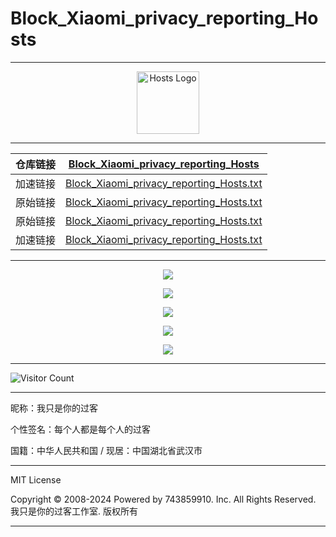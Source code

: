 # Block_Xiaomi_privacy_reporting_Hosts

---

<div align="center"><img src="https://raw.gitmirror.com/743859910/Block_Xiaomi_privacy_reporting_Hosts/master/img/logo.webp" alt="Hosts Logo" height="100"/></div>

---

| 仓库链接 | [Block_Xiaomi_privacy_reporting_Hosts](https://github.com/743859910/Block_Xiaomi_privacy_reporting_Hosts) |
| :------: | :----------------------------------------------------------: |
| 加速链接 | [Block_Xiaomi_privacy_reporting_Hosts.txt](https://raw.gitmirror.com/743859910/Block_Xiaomi_privacy_reporting_Hosts/master/Block_Xiaomi_privacy_reporting_Hosts.txt) |
| 原始链接 | [Block_Xiaomi_privacy_reporting_Hosts.txt](https://github.com/743859910/Block_Xiaomi_privacy_reporting_Hosts/blob/master/Block_Xiaomi_privacy_reporting_Hosts.txt) |
| 原始链接 | [Block_Xiaomi_privacy_reporting_Hosts.txt](https://raw.githubusercontent.com/743859910/Block_Xiaomi_privacy_reporting_Hosts/master/Block_Xiaomi_privacy_reporting_Hosts.txt) |
| 加速链接 | [Block_Xiaomi_privacy_reporting_Hosts.txt](https://raw.gitmirror.com/743859910/Block_Xiaomi_privacy_reporting_Hosts/master/Block_Xiaomi_privacy_reporting_Hosts.txt) |

---

<p align="center">
  <img src="https://raw.gitmirror.com/743859910/Block_Xiaomi_privacy_reporting_Hosts/master/img/1.webp">
</p>

<p align="center">
  <img src="https://raw.gitmirror.com/743859910/Block_Xiaomi_privacy_reporting_Hosts/master/img/2.webp">
</p>

<p align="center">
  <img src="https://raw.gitmirror.com/743859910/Block_Xiaomi_privacy_reporting_Hosts/master/img/3.webp">
</p>

<p align="center">
  <img src="https://raw.gitmirror.com/743859910/Block_Xiaomi_privacy_reporting_Hosts/master/img/4.webp">
</p>

<p align="center">
  <img src="https://raw.gitmirror.com/743859910/Block_Xiaomi_privacy_reporting_Hosts/master/img/5.webp">
</p>

---

![Visitor Count](https://profile-counter.glitch.me/{Block_Xiaomi_privacy_reporting_Hosts}/count.svg)

---

昵称：我只是你的过客

个性签名：每个人都是每个人的过客

国籍：中华人民共和国 / 现居：中国湖北省武汉市

---

MIT License

Copyright © 2008-2024 Powered by 743859910. Inc. All Rights Reserved. 我只是你的过客工作室. 版权所有

---
